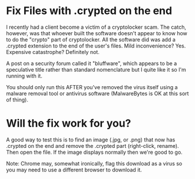 # Fix Files with .crypted on the end

I recently had a client become a victim of a cryptolocker scam. The catch, however, was that whoever built the software doesn't appear to know how to do the "crypto" part of cryptolocker. All the software did was add a .crypted extension to the end of the user's files. Mild inconvenience? Yes. Expensive catastrophe? Definitely not.

A post on a security forum called it "bluffware", which appears to be a speculative title rather than standard nomenclature but I quite like it so I'm running with it.

You should only run this AFTER you've removed the virus itself using a malware removal tool or antivirus software (MalwareBytes is OK at this sort of thing).

# Will the fix work for you?

A good way to test this is to find an image (.jpg, or .png) that now has .crypted on the end and remove the .crypted part (right-click, rename). Then open the file. If the image displays normally then we're good to go.

Note: Chrome may, somewhat ironically, flag this download as a virus so you may need to use a different browser to download it.
